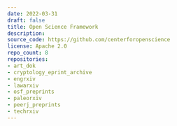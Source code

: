 ```yaml
---
date: 2022-03-31
draft: false
title: Open Science Framework
description:
source_code: https://github.com/centerforopenscience
license: Apache 2.0
repo_count: 8
repositories:
- art_dok
- cryptology_eprint_archive
- engrxiv
- lawarxiv
- osf_preprints
- paleorxiv
- peerj_preprints
- techrxiv
---
```



